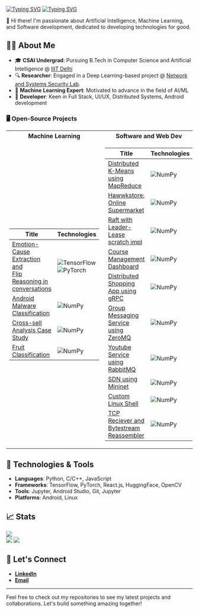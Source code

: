 [![Typing SVG](https://readme-typing-svg.demolab.com?font=Georgia&size=36&duration=2000&color=7EB5F7&vCenter=true&multiline=true&repeat=false&width=435&height=50&lines=Sachin+Sharma)](https://git.io/typing-svg)
[![Typing SVG](https://readme-typing-svg.demolab.com?font=Georgia&duration=2000&color=7EB5F7&vCenter=true&multiline=true&repeat=false&width=600&height=75&lines=Undergrad+Researcher+%7C+Software+Engineer;AI+%7C+Natural+Language+Processing+%7C+Deep+Learning+%7C+Full+Stack)](https://git.io/typing-svg)

👋 Hi there! I'm passionate about Artificial Intelligence, Machine Learning, and Software development, dedicated to developing technologies for good.

## 👨‍💻 About Me

- 🎓 **CSAI Undergrad**: Pursuing B.Tech in Computer Science and Artificial Intelligence @ [IIIT Delhi](https://iiitd.ac.in/)
- 🔍 **Researcher**: Engaged in a Deep Learning-based project @ [Network and Systems Security Lab](https://iiitd.ac.in/sites/default/files/docs/positions/Hiring%20pamphlet%20-%20Networking%20and%20Security%20Lab.pdf).
- 🤖 **Machine Learning Expert**: Motivated to advance in the field of AI/ML
- 🔧 **Developer**: Keen in Full Stack, UI/UX, Distributed Systems, Android development

### 🖥️ Open-Source Projects
<table>
<tr><th>Machine Learning </th><th>Software and Web Dev</th></tr>
<tr><td>

|Title | Technologies|
|--|--|
| [Emotion-Cause Extraction and <br>Flip Reasoning in conversations](https://github.com/SachinSharma-IIITD/nlp-project) | ![TensorFlow](https://img.shields.io/badge/TF-black?style=flat-square&logo=tensorflow) ![PyTorch](https://img.shields.io/badge/PyTorch-black?style=flat-square&logo=pytorch)|
| [Android Malware Classification](https://github.com/SachinSharma-IIITD/ml_project-android_malware) | ![NumPy](https://img.shields.io/badge/NumPy-black?style=flat-square&logo=numpy)|
| [Cross-sell Analysis Case Study](https://github.com/SachinSharma-IIITD/cross-sell-analytics) | ![NumPy](https://img.shields.io/badge/NumPy-black?style=flat-square&logo=numpy)|
| [Fruit Classification](https://github.com/SachinSharma-IIITD/sml) | ![NumPy](https://img.shields.io/badge/NumPy-black?style=flat-square&logo=numpy)|
</td><td>
  
|Title | Technologies|
|--|--|
| [Distributed K-Means using MapReduce](https://github.com/SachinSharma-IIITD/mapreduce) | ![NumPy](https://img.shields.io/badge/NumPy-black?style=flat-square&logo=numpy)|
| [Hawwkstore: Online Supermarket](https://github.com/SachinSharma-IIITD/dbms-online-retail-store) | ![NumPy](https://img.shields.io/badge/NumPy-black?style=flat-square&logo=numpy)|
| [Raft with Leader-Lease scratch impl](https://github.com/SachinSharma-IIITD/raft-grpc-dscd) | ![NumPy](https://img.shields.io/badge/NumPy-black?style=flat-square&logo=numpy)|
| [Course Management Dashboard](https://github.com/SachinSharma-IIITD/course_dashboard-react) | ![NumPy](https://img.shields.io/badge/NumPy-black?style=flat-square&logo=numpy)|
| [Distributed Shopping App using gRPC](https://github.com/SachinSharma-IIITD/grpc-shopping_app-dscd) | ![NumPy](https://img.shields.io/badge/NumPy-black?style=flat-square&logo=numpy)|
| [Group Messaging Service using ZeroMQ](https://github.com/SachinSharma-IIITD/ZeroMQ-group_messaging-dscd) | ![NumPy](https://img.shields.io/badge/NumPy-black?style=flat-square&logo=numpy)|
| [Youtube Service using RabbitMQ](https://github.com/SachinSharma-IIITD/RabbitMQ-youtube_service-dscd) | ![NumPy](https://img.shields.io/badge/NumPy-black?style=flat-square&logo=numpy)|
| [SDN using Mininet](https://github.com/SachinSharma-IIITD/sdn-mininet) | ![NumPy](https://img.shields.io/badge/NumPy-black?style=flat-square&logo=numpy)|
| [Custom Linux Shell](https://github.com/SachinSharma-IIITD/os-shell-design) | ![NumPy](https://img.shields.io/badge/NumPy-black?style=flat-square&logo=numpy)|
| [TCP Reciever and Bytestream Reassembler](https://github.com/SachinSharma-IIITD/TCP-receiver) | ![NumPy](https://img.shields.io/badge/NumPy-black?style=flat-square&logo=numpy)|

</td></tr>
</table>

## 🔧 Technologies & Tools

- **Languages**: Python, C/C++, JavaScript
- **Frameworks**: TensorFlow, PyTorch, React.js, HuggingFace, OpenCV
- **Tools**: Jupyter, Android Studio, Git, Jupyter
- **Platforms**: Android, Linux

## 📈 Stats
![](http://github-profile-summary-cards.vercel.app/api/cards/profile-details?username=SachinSharma-IIITD&theme=nord_dark)   
![](http://github-profile-summary-cards.vercel.app/api/cards/repos-per-language?username=SachinSharma-IIITD&theme=nord_dark)
![](http://github-profile-summary-cards.vercel.app/api/cards/most-commit-language?username=SachinSharma-IIITD&theme=nord_dark) 

## 💬 Let's Connect

- [**LinkedIn**](https://www.linkedin.com/in/sachinsharma-iiitd/)
- [**Email**](sachin21559@iiitd.ac.in)

---

Feel free to check out my repositories to see my latest projects and collaborations. Let's build something amazing together!

<!---
#36BCF7FF
SachinSharma-IIITD/SachinSharma-IIITD is a ✨ special ✨ repository because its `README.md` (this file) appears on your GitHub profile.
You can click the Preview link to take a look at your changes.
--->

